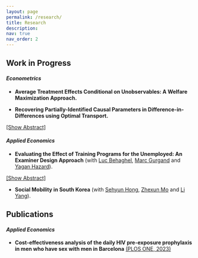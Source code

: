 ```yaml
---
layout: page
permalink: /research/
title: Research
description: 
nav: true
nav_order: 2
---
```


## **Work in Progress**

#### *Econometrics*
* **Average Treatment Effects Conditional on Unobservables: A Welfare Maximization Approach.**

* **Recovering Partially-Identified Causal Parameters in Difference-in-Differences using Optimal Transport.**
<!-- Added a span ID to update text dynamically -->
<span class="toggle-link" id="toggle-text-abstract1" onclick="toggleAbstract('abstract1', 'toggle-text-abstract1')">[Show Abstract]</span>
<p id="abstract1" class="abstract" style="display: none;">Some families of causal parameters are a function of the joint distribution of potential outcomes and thus can only be partially identified. Framing identification as an optimal transport problem, I construct sharp bounds that are valid even under arbitrary model misspecification. Both continuous and discrete covariates can be used to tighten the identified set, which does not inherit any bias from incorrect model specification. This approach requires a so-called distributional difference-in-differences assumption, which holds by construction in RCTs and can be defended in many nonexperimental settings with panel data. I finally study applications with real and simulated data.</p>

#### *Applied Economics*
* **Evaluating the Effect of Training Programs for the Unemployed: An Examiner Design Approach** (with [Luc Behaghel](https://www.parisschoolofeconomics.com/behaghel-luc/behaghel.htm), [Marc Gurgand](https://www.parisschoolofeconomics.eu/equipes/marc-gurgand/) and [Yagan Hazard](https://yaganhazard.github.io/)).
<!-- Added a span ID to update text dynamically -->
<span class="toggle-link" id="toggle-text-abstract2" onclick="toggleAbstract('abstract2', 'toggle-text-abstract2')">[Show Abstract]</span>
<p id="abstract2" class="abstract" style="display: none;">We exploit the random allocation of caseworkers to job seekers in France---and the heterogeneity in caseworkers' propensity to place individuals in training programs---in order to build an instrument for entering a training program while unemployed. To alleviate threats to the exclusion restriction assumption, we are currently developing an identification approach combining (i) the intuition behind of so-called zero-first-stage'' falsification test, (ii) an identification-at-infinity argument and (iii) a single-index assumption imposed on caseworkers' direct impact on individuals' job finding rate (violating the exclusion restriction of the instrument). Our framework lends itself nicely to the use of machine-learning predictions in a first step to identify the zero-first-stage subgroups that are essential for our identification-at-infinity approach.</p>

* **Social Mobility in South Korea** (with [Sehyun Hong](https://sites.google.com/view/sehyunhong/), [Zhexun Mo](https://sites.google.com/view/zhexunmo/home) and [Li Yang](https://sites.google.com/view/lyang/)).

## **Publications**
#### *Applied Economics*
* **Cost-effectiveness analysis of the daily HIV pre-exposure prophylaxis in men who have sex with men in Barcelona** [(PLOS ONE, 2023)](https://journals.plos.org/plosone/article?id=10.1371/journal.pone.0277571)

<!-- Added CSS for cursor pointer -->
<style>
    .toggle-link {
        color: var(--global-theme-color); /*@UNAI sets the color to the theme one */
        cursor: pointer;  /* Changes cursor to a pointer */
        text-decoration: underline;
    }

    /* Justify the abstract text */
    .abstract {
        text-align: justify; /* Ensures the text is justified */
    }
</style>

<script>
    // Updated function to change text dynamically
    function toggleAbstract(abstractId, textId) {
        var abstract = document.getElementById(abstractId);
        var toggleText = document.getElementById(textId);
        if (abstract.style.display === "none" || abstract.style.display === "") {
            abstract.style.display = "block";
            toggleText.innerHTML = "[Hide Abstract]"; // Changes text when clicked
        } else {
            abstract.style.display = "none";
            toggleText.innerHTML = "[Show Abstract]"; // Reverts text back
        }
    }
</script>





